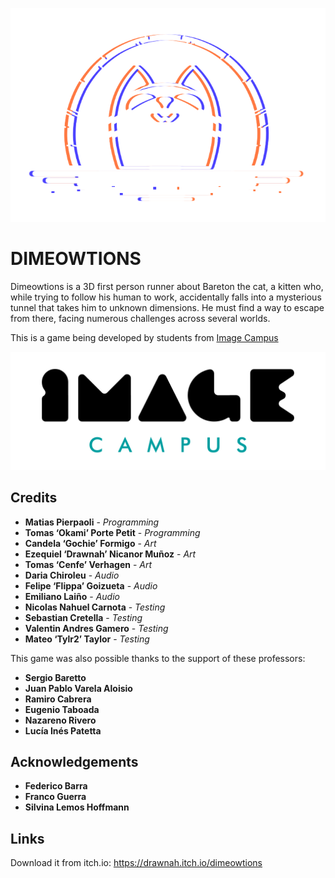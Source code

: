 <p align="center">
<img src="logo.png" alt="Poner nombre del jego aca"/>
</p>

# DIMEOWTIONS

Dimeowtions is a 3D first person runner about Bareton the cat, a kitten who, while trying to follow his human to work, accidentally falls into a mysterious tunnel that takes him to unknown dimensions. He must find a way to escape from there, facing numerous challenges across several worlds.

This is a game being developed by students from <a href="https://www.imagecampus.edu.ar/">Image Campus</a>

<p align="center">
  <a href="https://www.imagecampus.edu.ar/">
    <img src="logo-image-campus.png" alt="Image Campus"/>
  </a> 
</p>


## Credits

- **Matias Pierpaoli** - *Programming*
- **Tomas ‘Okami’ Porte Petit** - *Programming*
- **Candela ‘Gochie’ Formigo** - *Art*
- **Ezequiel ‘Drawnah’ Nicanor Muñoz** - *Art*
- **Tomas ‘Cenfe’ Verhagen** - *Art*
- **Daria Chiroleu** - *Audio*
- **Felipe ‘Flippa’ Goizueta** - *Audio*
-  **Emiliano Laiño** - *Audio*
- **Nicolas Nahuel Carnota** - *Testing*
- **Sebastian Cretella** - *Testing*
- **Valentin Andres Gamero** - *Testing*
- **Mateo ‘Tylr2’ Taylor** - *Testing*


This game was also possible thanks to the support of these professors:

- **Sergio Baretto**
- **Juan Pablo Varela Aloisio**
- **Ramiro Cabrera**
- **Eugenio Taboada**
- **Nazareno Rivero**
- **Lucía Inés Patetta**


## Acknowledgements

- **Federico Barra**
- **Franco Guerra**
- **Silvina Lemos Hoffmann**


## Links

Download it from itch.io: https://drawnah.itch.io/dimeowtions
